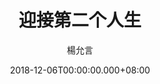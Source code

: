 ---
issue: 304
title: 迎接第二个人生
author: 楊允言
date: 2018-12-06T00:00:00.000+08:00
topic: 生活
difficulty: 1
wikidata: Q98095734
wikidata_link: https://www.wikidata.org/wiki/Q98095734
---